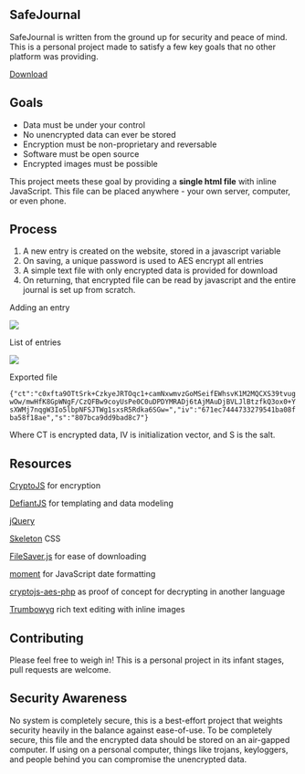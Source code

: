## SafeJournal ##

SafeJournal is written from the ground up for security and peace of mind. This is a personal project made to satisfy a few key goals that no other platform was providing.

[Download](https://raw.githubusercontent.com/jandor64/safejournal/master/dist/index.html)

Goals
-----
 - Data must be under your control
 - No unencrypted data can ever be stored
 - Encryption must be non-proprietary and reversable
 - Software must be open source
 - Encrypted images must be possible

This project meets these goal by providing a **single html file** with inline JavaScript. This file can be placed anywhere - your own server, computer, or even phone. 


Process
-----
 1. A new entry is created on the website, stored in a javascript variable
 2. On saving, a unique password is used to AES encrypt all entries
 3. A simple text file with only encrypted data is provided for download
 4. On returning, that encrypted file can be read by javascript and the entire journal is set up from scratch.

Adding an entry

![](https://i.imgur.com/rFEoDiY.png)

List of entries

![](https://i.imgur.com/NYd4tUF.png)

Exported file

``{"ct":"c0xfta9OTtSrk+CzkyeJRTOqc1+camNxwmvzGoMSeifEWhsvK1M2MQCXS39tvugwOw/mwHfK8GpWNgF/CzQFBw9coyUsPe0C0uDPDYMRADj6tAjMAuDjBVLJlBtzfkQ3ox0+YsXWMj7nqgW3Io5lbpNFSJTWg1sxsR5Rdka6SGw=","iv":"671ec7444733279541ba08fba58f18ae","s":"807bca9dd9bad8c7"}``

Where CT is encrypted data, IV is initialization vector, and S is the salt. 

Resources
---------

[CryptoJS](https://github.com/brix/crypto-js) for encryption

[DefiantJS](https://github.com/hbi99/defiant.js) for templating and data modeling

[jQuery](https://github.com/jquery/jquery)

[Skeleton](https://github.com/dhg/Skeleton) CSS

[FileSaver.js](https://github.com/eligrey/FileSaver.js) for ease of downloading

[moment](https://github.com/moment/moment/) for JavaScript date formatting

[cryptojs-aes-php](https://github.com/brainfoolong/cryptojs-aes-php) as proof of concept for decrypting in another language

[Trumbowyg](https://github.com/Alex-D/Trumbowyg) rich text editing with inline images

## Contributing ##
Please feel free to weigh in! This is a personal project in its infant stages, pull requests are welcome. 

## Security Awareness ##
No system is completely secure, this is a best-effort project that weights security heavily in the balance against ease-of-use. To be completely secure, this file and the encrypted data should be stored on an air-gapped computer. If using on a personal computer, things like trojans, keyloggers, and people behind you can compromise the unencrypted data.
